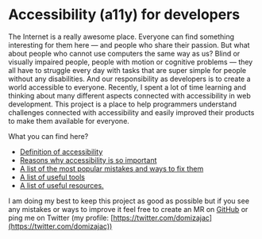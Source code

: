 # Accessibility (a11y) for developers

The Internet is a really awesome place. Everyone can find something interesting for them here — and people who share their passion. But what about people who cannot use computers the same way as us? Blind or visually impaired people, people with motion or cognitive problems — they all have to struggle every day with tasks that are super simple for people without any disabilities. And our responsibility as developers is to create a world accessible to everyone. Recently, I spent a lot of time learning and thinking about many different aspects connected with accessibility in web development. This project is a place to help programmers understand challenges connected with accessibility and easily improved their products to make them available for everyone.



What you can find here?

* [Definition of accessibility](readme/what-is-accessibility.md)
* [Reasons why accessibility is so important](readme/why-you-should-think-about-accessibility.md)
* [A list of the most popular mistakes and ways to fix them](readme/the-most-popular-mistakes-and-fixes-for-them/)
* [A list of useful tools](readme/useful-tools/)
* [A list of useful resources.](readme/useful-resources.md)



I am doing my best to keep this project as good as possible but if you see any mistakes or ways to improve it feel free to create an MR on [GitHub](https://github.com/dominika-zajac/a11y-for-developers) or ping me on Twitter (my profile: [https://twitter.com/domizajac](https://twitter.com/domizajac))



